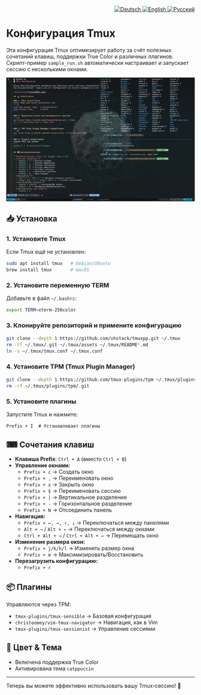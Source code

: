 
<p align="right">
  <a href="README.md">
    <img src="https://flagcdn.com/16x12/de.png" alt="Deutsch" title="Переключиться на немецкую версию" />
  </a>  
  <a href="README.en.md">
    <img src="https://flagcdn.com/16x12/gb.png" alt="English" title="Switch to English" />
  </a>
  <a href="README.ru.md">
    <img src="https://flagcdn.com/16x12/ru.png" alt="Русский" title="Переключиться на русскую версию" />
  </a>  
</p>

# Конфигурация Tmux

Эта конфигурация Tmux оптимизирует работу за счёт полезных сочетаний клавиш, поддержки True Color и различных плагинов.  
Скрипт-пример `sample_run.sh` автоматически настраивает и запускает сессию с несколькими окнами.

![Скриншот](assets/screenshot.png)

## 📥 Установка

### 1. Установите Tmux
Если Tmux ещё не установлен:
```sh
sudo apt install tmux   # Debian/Ubuntu
brew install tmux       # macOS
```

### 2. Установите переменную TERM
Добавьте в файл `~/.bashrc`:
```sh
export TERM=xterm-256color
```

### 3. Клонируйте репозиторий и примените конфигурацию
```sh
git clone --depth 1 https://github.com/vhstack/tmuxpp.git ~/.tmux
rm -rf ~/.tmux/.git ~/.tmux/assets ~/.tmux/README*.md
ln -s ~/.tmux/tmux.conf ~/.tmux.conf
```

### 4. Установите TPM (Tmux Plugin Manager)
```sh
git clone --depth 1 https://github.com/tmux-plugins/tpm ~/.tmux/plugins/tpm
rm -rf ~/.tmux/plugins/tpm/.git
```

### 5. Установите плагины
Запустите Tmux и нажмите:
```
Prefix + I  # Устанавливает плагины
```

## ⌨ Сочетания клавиш

- **Клавиша Prefix**: `Ctrl + A` (вместо `Ctrl + B`)
- **Управление окнами:**
  - `Prefix + c` → Создать окно
  - `Prefix + ,` → Переименовать окно
  - `Prefix + x` → Закрыть окно
  - `Prefix + $` → Переименовать сессию
  - `Prefix + |` → Вертикальное разделение
  - `Prefix + -` → Горизонтальное разделение
  - `Prefix + N` → Отсоединить панель
- **Навигация:**
  - `Prefix + ←, →, ↑, ↓` → Переключаться между панелями
  - `Alt + →` / `Alt + ←` → Переключаться между окнами
  - `Ctrl + Alt + →` / `Ctrl + Alt + ←` → Перемещать окно
- **Изменение размера окон:**
  - `Prefix + j/k/h/l` → Изменить размер окна
  - `Prefix + m` → Максимизировать/Восстановить
- **Перезагрузить конфигурацию:**
  - `Prefix + r`

## 📦 Плагины
Управляются через TPM:
- `tmux-plugins/tmux-sensible` → Базовая конфигурация
- `christoomey/vim-tmux-navigator` → Навигация, как в Vim
- `tmux-plugins/tmux-sessionist` → Управление сессиями

## 🎨 Цвет & Тема
- Включена поддержка True Color
- Активирована тема `catppuccin`

---
Теперь вы можете эффективно использовать вашу Tmux-сессию! 🚀
